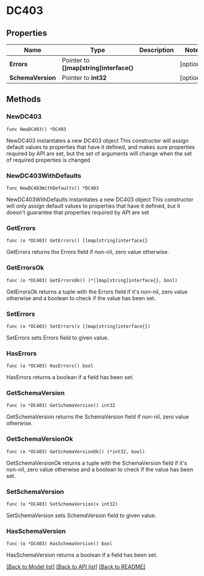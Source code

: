 # DC403

## Properties

Name | Type | Description | Notes
------------ | ------------- | ------------- | -------------
**Errors** | Pointer to **[]map[string]interface{}** |  | [optional] 
**SchemaVersion** | Pointer to **int32** |  | [optional] 

## Methods

### NewDC403

`func NewDC403() *DC403`

NewDC403 instantiates a new DC403 object
This constructor will assign default values to properties that have it defined,
and makes sure properties required by API are set, but the set of arguments
will change when the set of required properties is changed

### NewDC403WithDefaults

`func NewDC403WithDefaults() *DC403`

NewDC403WithDefaults instantiates a new DC403 object
This constructor will only assign default values to properties that have it defined,
but it doesn't guarantee that properties required by API are set

### GetErrors

`func (o *DC403) GetErrors() []map[string]interface{}`

GetErrors returns the Errors field if non-nil, zero value otherwise.

### GetErrorsOk

`func (o *DC403) GetErrorsOk() (*[]map[string]interface{}, bool)`

GetErrorsOk returns a tuple with the Errors field if it's non-nil, zero value otherwise
and a boolean to check if the value has been set.

### SetErrors

`func (o *DC403) SetErrors(v []map[string]interface{})`

SetErrors sets Errors field to given value.

### HasErrors

`func (o *DC403) HasErrors() bool`

HasErrors returns a boolean if a field has been set.

### GetSchemaVersion

`func (o *DC403) GetSchemaVersion() int32`

GetSchemaVersion returns the SchemaVersion field if non-nil, zero value otherwise.

### GetSchemaVersionOk

`func (o *DC403) GetSchemaVersionOk() (*int32, bool)`

GetSchemaVersionOk returns a tuple with the SchemaVersion field if it's non-nil, zero value otherwise
and a boolean to check if the value has been set.

### SetSchemaVersion

`func (o *DC403) SetSchemaVersion(v int32)`

SetSchemaVersion sets SchemaVersion field to given value.

### HasSchemaVersion

`func (o *DC403) HasSchemaVersion() bool`

HasSchemaVersion returns a boolean if a field has been set.


[[Back to Model list]](../README.md#documentation-for-models) [[Back to API list]](../README.md#documentation-for-api-endpoints) [[Back to README]](../README.md)


